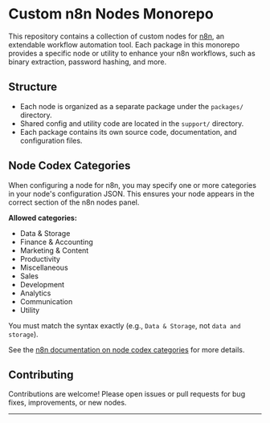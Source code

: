 # Custom n8n Nodes Monorepo

This repository contains a collection of custom nodes for [n8n](https://n8n.io/), an extendable workflow automation tool. Each package in this monorepo provides a specific node or utility to enhance your n8n workflows, such as binary extraction, password hashing, and more.

## Structure

- Each node is organized as a separate package under the `packages/` directory.
- Shared config and utility code are located in the `support/` directory.
- Each package contains its own source code, documentation, and configuration files.

## Node Codex Categories

When configuring a node for n8n, you may specify one or more categories in your node's configuration JSON. This ensures your node appears in the correct section of the n8n nodes panel.

**Allowed categories:**

- Data & Storage
- Finance & Accounting
- Marketing & Content
- Productivity
- Miscellaneous
- Sales
- Development
- Analytics
- Communication
- Utility

You must match the syntax exactly (e.g., `Data & Storage`, not `data and storage`).

See the [n8n documentation on node codex categories](https://docs.n8n.io/integrations/creating-nodes/build/reference/node-codex-files/#node-categories) for more details.

## Contributing

Contributions are welcome! Please open issues or pull requests for bug fixes, improvements, or new nodes.

---
